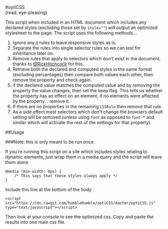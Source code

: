 #optiCSS  
(read: eye-pleasing)

This script when included in an HTML document which includes any declared styles (excluding those set by `style=""`) will output an optimized stylesheet to the page. The script uses the following methods...

1. Ignore any `@` rules to leave responsive styles as is.
2. Separate the rules into single selector rules so we can test for inheritance later on.
3. Remove rules that apply to selectors which don't exist in the document, thanks to [@RickHitchcock](http://stackoverflow.com/users/3903374/rick-hitchcock) for this.
4. Retrieve both the declared and computed styles in the same format (excluding percentages) then compare both values each other, then remove the property and check again.
5. if the declared value matches the computed value and by removing the property the value changes, then set the keep flag. This tells us whether the property has an effect on an element, if no elements were affected by the property... remove it.
6. If there are no properties in the remaining `CSSRule` then remove that rule.
7. As a side effect most selectors which don't change the browsers default setting will be removed (unless using `font` as opposed to `font-*` and similar which will activate the rest of the settings for that property).

##Usage

###Note: this is only meant to be run once

If you're running this script on a site which includes styles relating to dynamic elements, just wrap them in a media query and the script will leave them alone

    @media (min-width: 0px) {
        /* This says that these styles always apply */
    }

Include this line at the bottom of the body

    <script src="https://cdn.rawgit.com/humbleRumble/optiCSS/master/optiCSS.js" type="text/javascript"></script>

Then look at your console to see the optimized css. Copy and paste the results into one main css file.
